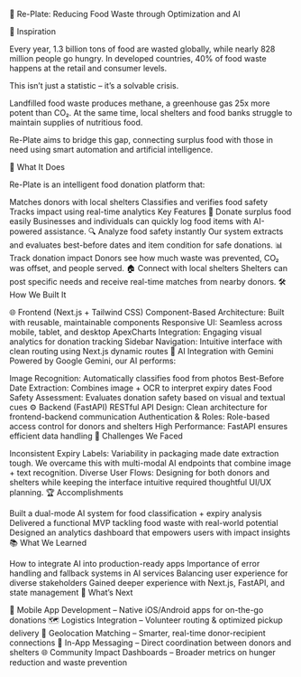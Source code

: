 🥫 Re-Plate: Reducing Food Waste through Optimization and AI

🌟 Inspiration

Every year, 1.3 billion tons of food are wasted globally, while nearly 828 million people go hungry. In developed countries, 40% of food waste happens at the retail and consumer levels.

This isn’t just a statistic – it’s a solvable crisis.

Landfilled food waste produces methane, a greenhouse gas 25x more potent than CO₂. At the same time, local shelters and food banks struggle to maintain supplies of nutritious food.

Re-Plate aims to bridge this gap, connecting surplus food with those in need using smart automation and artificial intelligence.

🥗 What It Does

Re-Plate is an intelligent food donation platform that:

Matches donors with local shelters
Classifies and verifies food safety
Tracks impact using real-time analytics
Key Features
🍎 Donate surplus food easily
Businesses and individuals can quickly log food items with AI-powered assistance.
🔍 Analyze food safety instantly
Our system extracts and evaluates best-before dates and item condition for safe donations.
📊 Track donation impact
Donors see how much waste was prevented, CO₂ was offset, and people served.
🏠 Connect with local shelters
Shelters can post specific needs and receive real-time matches from nearby donors.
🛠️ How We Built It

🌐 Frontend (Next.js + Tailwind CSS)
Component-Based Architecture: Built with reusable, maintainable components
Responsive UI: Seamless across mobile, tablet, and desktop
ApexCharts Integration: Engaging visual analytics for donation tracking
Sidebar Navigation: Intuitive interface with clean routing using Next.js dynamic routes
🤖 AI Integration with Gemini
Powered by Google Gemini, our AI performs:

Image Recognition: Automatically classifies food from photos
Best-Before Date Extraction: Combines image + OCR to interpret expiry dates
Food Safety Assessment: Evaluates donation safety based on visual and textual cues
⚙️ Backend (FastAPI)
RESTful API Design: Clean architecture for frontend-backend communication
Authentication & Roles: Role-based access control for donors and shelters
High Performance: FastAPI ensures efficient data handling
🧗 Challenges We Faced

Inconsistent Expiry Labels: Variability in packaging made date extraction tough. We overcame this with multi-modal AI endpoints that combine image + text recognition.
Diverse User Flows: Designing for both donors and shelters while keeping the interface intuitive required thoughtful UI/UX planning.
🏆 Accomplishments

Built a dual-mode AI system for food classification + expiry analysis
Delivered a functional MVP tackling food waste with real-world potential
Designed an analytics dashboard that empowers users with impact insights
📚 What We Learned

How to integrate AI into production-ready apps
Importance of error handling and fallback systems in AI services
Balancing user experience for diverse stakeholders
Gained deeper experience with Next.js, FastAPI, and state management
🚀 What’s Next

📱 Mobile App Development – Native iOS/Android apps for on-the-go donations
🗺️ Logistics Integration – Volunteer routing & optimized pickup delivery
📍 Geolocation Matching – Smarter, real-time donor-recipient connections
💬 In-App Messaging – Direct coordination between donors and shelters
🌐 Community Impact Dashboards – Broader metrics on hunger reduction and waste prevention
